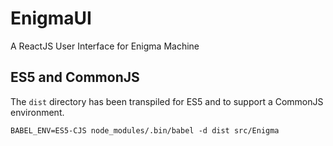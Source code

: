 # EnigmaUI
A ReactJS User Interface for Enigma Machine

## ES5 and CommonJS

The `dist` directory has been transpiled for ES5 and to support a CommonJS environment.

    BABEL_ENV=ES5-CJS node_modules/.bin/babel -d dist src/Enigma
